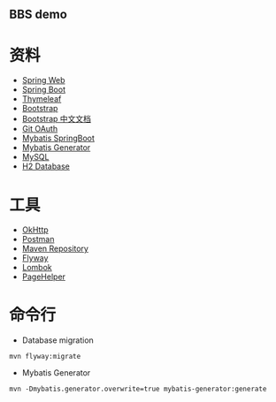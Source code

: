 ## BBS demo
# 资料
- [Spring Web](https://spring.io/guides/gs/serving-web-content/)
- [Spring Boot](https://docs.spring.io/spring-boot/docs/current/reference/htmlsingle/)
- [Thymeleaf](https://www.thymeleaf.org/documentation.html)
- [Bootstrap](https://getbootstrap.com/docs/5.2/getting-started/introduction/)
- [Bootstrap 中文文档](https://v5.bootcss.com/docs/5.1/getting-started/introduction/)
- [Git OAuth](https://docs.github.com/cn/developers/apps/building-oauth-apps/authorizing-oauth-apps)
- [Mybatis SpringBoot](http://mybatis.org/spring-boot-starter/mybatis-spring-boot-autoconfigure/)
- [Mybatis Generator](https://mybatis.org/generator/index.html)
- [MySQL](https://www.runoob.com/mysql/mysql-tutorial.html)
- [H2 Database](https://www.h2database.com/html/main.html)

# 工具
- [OkHttp](https://square.github.io/okhttp/)
- [Postman](https://web.postman.co/)
- [Maven Repository](https://mvnrepository.com/)
- [Flyway](https://flywaydb.org/documentation/)
- [Lombok](https://projectlombok.org/features/)
- [PageHelper](https://github.com/pagehelper/pagehelper-spring-boot)

# 命令行
- Database migration
```shell
mvn flyway:migrate
```

- Mybatis Generator
```shell
mvn -Dmybatis.generator.overwrite=true mybatis-generator:generate
```